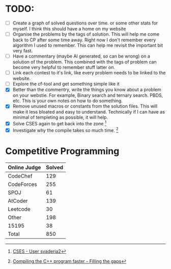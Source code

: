# TODO:

- [ ] Create a graph of solved questions over time. or some other stats for myself. I think this should have a home on my website  
- [ ] Organise the problems by the tags of solution. This will help me come back to CP after some time away. Right now I don't remember every algorithm I used to remember. This can help me revisit the important bit very fast.
- [ ] Have a commentary (maybe AI generated, so can be wrong) on a solution of the problem. This combined with the tags of problem can become very helpful to remember stuff latter on.
- [ ] Link each contest to it's link, like every problem needs to be linked to the website.
- [ ] Explore the cf-tool and get something simple like it
- [X] Better than the commentry, write the things you know about a problem on your webstie. For example, Binary search and ternary search. PBDS, etc. This is your own notes on how to do something.
- [X] Remove unused macros or constants from the solution files. This will make it less bloated and easy to understand. Technically if I can have as minimal of templeting as possible, it will help.
- [X] Solve CSES again to get back into the zone [^1]
- [X] Investigate why the compile takes so much time. [^2]

[^1]: [CSES - User svaderia2](https://cses.fi/user/237364)
[^2]: [Compiling the C++ program faster - Filling the gaps](https://svaderia.github.io/wiki/compiling-the-c++-program-faster/)

# Competitive Programming
|Online Judge|Solved|
|------ | ------|
|CodeChef | 129 |  
|CodeForces | 255 |  
|SPOJ | 61 |  
|AtCoder | 139 |  
|Leetcode | 30 |  
|Other | 198 |  
|15195 | 38 |  
|Total | 850 |